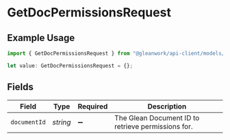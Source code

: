 # GetDocPermissionsRequest

## Example Usage

```typescript
import { GetDocPermissionsRequest } from "@gleanwork/api-client/models/components";

let value: GetDocPermissionsRequest = {};
```

## Fields

| Field                                              | Type                                               | Required                                           | Description                                        |
| -------------------------------------------------- | -------------------------------------------------- | -------------------------------------------------- | -------------------------------------------------- |
| `documentId`                                       | *string*                                           | :heavy_minus_sign:                                 | The Glean Document ID to retrieve permissions for. |